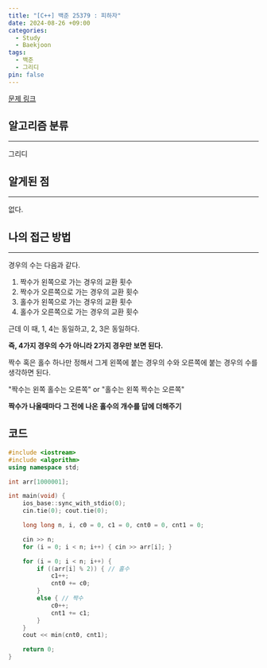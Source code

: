```yaml
---
title: "[C++] 백준 25379 : 피하자"
date: 2024-08-26 +09:00
categories:
  - Study
  - Baekjoon
tags:
  - 백준
  - 그리디
pin: false
---
```

 [문제 링크](https://www.acmicpc.net/problem/25379)

## 알고리즘 분류
---
그리디

## 알게된 점
---
없다.

## 나의 접근 방법
---

경우의 수는 다음과 같다.

1. 짝수가 왼쪽으로 가는 경우의 교환 횟수
2. 짝수가 오른쪽으로 가는 경우의 교환 횟수
3. 홀수가 왼쪽으로 가는 경우의 교환 횟수
4. 홀수가 오른쪽으로 가는 경우의 교환 횟수

근데 이 때, 1, 4는 동일하고, 2, 3은 동일하다. 

**즉, 4가지 경우의 수가 아니라 2가지 경우만 보면 된다.** 

짝수 혹은 홀수 하나만 정해서 그게 왼쪽에 붙는 경우의 수와 오른쪽에 붙는 경우의 수를 생각하면 된다.

"짝수는 왼쪽 홀수는 오른쪽" or "홀수는 왼쪽 짝수는 오른쪽"  

**짝수가 나올때마다 그 전에 나온 홀수의 개수를 답에 더해주기**

코드
---
```cpp
#include <iostream>
#include <algorithm>
using namespace std;

int arr[1000001];

int main(void) {
	ios_base::sync_with_stdio(0);
	cin.tie(0); cout.tie(0);

	long long n, i, c0 = 0, c1 = 0, cnt0 = 0, cnt1 = 0;

	cin >> n;
	for (i = 0; i < n; i++) { cin >> arr[i]; }

	for (i = 0; i < n; i++) {
		if ((arr[i] % 2)) { // 홀수
			c1++;
			cnt0 += c0;
		}
		else { // 짝수
			c0++;
			cnt1 += c1;
		}
	}
	cout << min(cnt0, cnt1);

	return 0;
}
```
